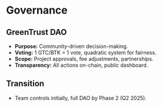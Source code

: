 # Governance

## GreenTrust DAO

- **Purpose:** Community-driven decision-making.
- **Voting:** 1 GTC/BTK = 1 vote, quadratic system for fairness.
- **Scope:** Project approvals, fee adjustments, partnerships.
- **Transparency:** All actions on-chain, public dashboard.

## Transition

- Team controls initially, full DAO by Phase 2 (Q2 2025).